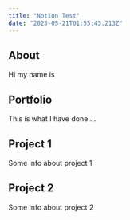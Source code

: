 ```yaml
---
title: "Notion Test"
date: "2025-05-21T01:55:43.213Z"
---
```



## About

Hi my name is


## Portfolio

This is what I have done …


## Project 1

Some info about project 1


## Project 2

Some info about project 2

